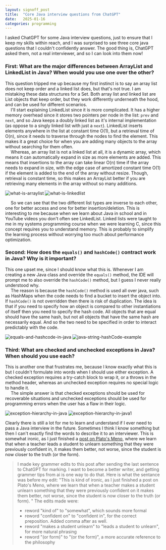 ```yaml
---
layout: signoff_post
title:  "Core Java interview questions from ChatGPT"
date:   2025-01-16
categories: programming
---
```


I asked ChatGPT for some Java interview questions, just to ensure that I keep my skills within reach, and I was surprised to see three core java questions that I couldn't confidently answer. The good thing is, ChatGPT asked them, not a real interviewer, and so I can look into them now!

### First: What are the major differences between ArrayList and LinkedList in Java? When would you use one over the other?

This question tripped me up because my first instinct is to say an array list does not keep order and a linked list does, but that's not true. I am mistaking these data structures for a Set. Both array list and linked list are List objects that keep order, but they work differently underneath the hood, and can be used for different scenarios.
\
&emsp; I'll start explaining LinkedList since it is more complicated. It has a higher memory overhead since it stores two pointers per node in the list: `prev` and `next`, and so Java keeps a doubly linked list as it's internal implementation (as oppose to a singly linked list with just a `next`). LinkedList inserts elements anywhere in the list at constant time O(1), but a retrieval time of O(n), since it needs to traverse through the nodes to find the element. This makes it a great choice for when you are adding many objects to the array without searching for them often.
\
&emsp; Whereas, an array list is not a linked list at all, it is a dynamic array, which means it can automatically expand in size as more elements are added. This means that insertions to the array can take linear O(n) time if the array needs to expand in size, with the edge case of amortized constant time O(1) if the element is added to the end of the array without resize. Though, retrieval is constant time, so this makes an ArrayList better if you are retrieving many elements in the array without so many additions.

![what-is-arraylist](https://www.scaler.com/topics/images/what-is-arraylist-768x460.jpg)
![what-is-linkedlist](https://scaler.com/topics/images/what-is-linkedlist-768x460.jpg)

&emsp; So we can see that the two different list types are inverse to each other, one for better access and one for better insertion/deletion. This is interesting to me because when we learn about Java in school and in YouTube videos you don't often see LinkedList. Linked lists were taught to me in my systems programming course when we were learning C, since this concept requires you to understand memory. This is probably to simplify the learning process without worrying too much about performance optimization. 

### Second: How does the `equals()` and `hashCode()` contract work in Java? Why is it important?

This one upset me, since I should know what this is. Whenever I am creating a new Java class and override the `equals()` method, the IDE will prompt me to also override the `hashCode()` method, but I guess I never really understood why.
\
&emsp; The reason is because the `hashCode()` method is used all over java, such as HashMaps when the code needs to find a bucket to insert the object into. If `hashCode()` is not overridden then there is risk of duplication. The idea is that if you need to specify how an object is compared to other instantiations of itself then you need to specify the hash code. All objects that are equal should have the same hash, but not all objects that have the same hash are necessarily equal. And so the two need to be specified in order to interact predictably with the code. 

![equals-and-hashcode-in-java](https://images.javatpoint.com/core/images/equals-and-hashcode-in-java.png)
![java-string-hashCode-example](https://www.javastring.net/wp-content/uploads/java-string-hashCode-example.png)

### Third: What are checked and unchecked exceptions in Java? When should you use each?

This is another one that frustrates me, because I know exactly what this is but I couldn't formulate into words when I should use either exception. A checked exception requires a try-catch block to wrap it, or a throws in the method header, whereas an unchecked exception requires no special logic to handle it. 
\
&emsp; The simple answer is that checked exceptions should be used for recoverable situations and unchecked exceptions should be used for programming errors when the user has a flaw in their logic. 

![exception-hierarchy-in-java](https://techvidvan.com/tutorials/wp-content/uploads/sites/2/2020/04/exception-hierarchy-in-java.jpg)
![exception-hierarchy-in-java1](https://codingnomads.com/images/d32b4182-f9d5-4569-dad1-cb1a50a9be00/public)

Clearly there is still a lot for me to learn and understand if I ever need to pass a Java interview in the future. Sometimes I think I know something but then I can't exactly find the words to describe it to an interviewer. This is somewhat ironic, as I just finished a [post on Plato's Meno](/books/2025/01/14/index.html), where we learn that when a teacher leads a student to unlearn something that they were previously confident in, it makes them better, not worse, since the student is now closer to the truth (or the form). 

> I made key grammer edits to this post after sending the last sentence to ChatGPT for marking. I want to become a better writer, and getting grammer tips from ai is one way to do that. Here is what the sentance was before my edit:
> "This is kind of ironic, as I just finished a post on Plato's Meno, where we learn that when a teacher makes a student unlearn something that they were previously confident on it makes them better, not worse, since the student is now closer to the truth (or form). "
> The edits made were:
> - reword "kind of" to "somewhat", which sounds more formal
> - reword "confident on" to "confident in", for the correct preposition. Added comma after as well.
> - reword "makes a student unlearn" to "leads a student to unlearn", for more natural phrasing
> - reword "(or form)" to "(or the form)", a more accurate reference to the philosophy